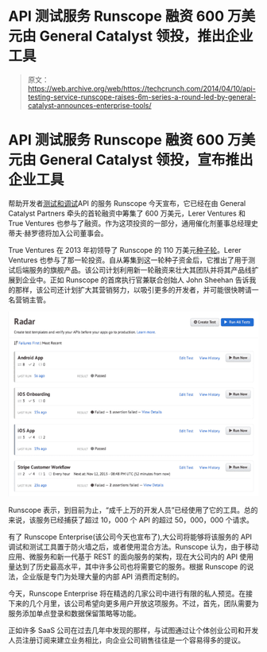 # API 测试服务 Runscope 融资 600 万美元由 General Catalyst 领投，推出企业工具

> 原文：<https://web.archive.org/web/https://techcrunch.com/2014/04/10/api-testing-service-runscope-raises-6m-series-a-round-led-by-general-catalyst-announces-enterprise-tools/>

# API 测试服务 Runscope 融资 600 万美元由 General Catalyst 领投，宣布推出企业工具

帮助开发者[测试和调试](https://web.archive.org/web/20221204032059/https://beta.techcrunch.com/2013/11/14/runscope-offers-new-service-to-test-live-api-calls-for-improving-the-quality-of-mobile-apps/)API 的服务 Runscope 今天宣布，它已经在由 General Catalyst Partners 牵头的首轮融资中筹集了 600 万美元，Lerer Ventures 和 True Ventures 也参与了融资。作为这项投资的一部分，通用催化剂董事总经理史蒂夫·赫罗德将加入公司董事会。

True Ventures 在 2013 年初领导了 Runscope 的 110 万美元[种子轮](https://web.archive.org/web/20221204032059/https://beta.techcrunch.com/2013/05/22/runscope-lands-1-1m-from-true-ventures-and-andreessen-horowitz-for-tools-that-address-the-broken-api-plague/)。Lerer Ventures 也参与了那一轮投资。自从筹集到这一轮种子资金后，它推出了用于测试后端服务的旗舰产品。该公司计划利用新一轮融资来壮大其团队并将其产品线扩展到企业中。正如 Runscope 的首席执行官兼联合创始人 John Sheehan 告诉我的那样，该公司还计划扩大其营销努力，以吸引更多的开发者，并可能很快聘请一名营销主管。

![rs-radar-overview](img/6b7e0db7ef010c3f388acc93adbe9cad.png)

Runscope 表示，到目前为止，“成千上万的开发人员”已经使用了它的工具。总的来说，该服务已经捕获了超过 10，000 个 API 的超过 50，000，000 个请求。

有了 Runscope Enterprise(该公司今天也宣布了),大公司将能够将该服务的 API 调试和测试工具置于防火墙之后，或者使用混合方法。Runscope 认为，由于移动应用、微服务和新一代基于 REST 的面向服务的架构，现在大公司内的 API 使用量达到了历史最高水平，其中许多公司也将需要它的服务。根据 Runscope 的说法，企业版是专门为处理大量的内部 API 消费而定制的。

今天，Runscope Enterprise 将在精选的几家公司中进行有限的私人预览。在接下来的几个月里，该公司希望向更多用户开放这项服务。不过，首先，团队需要为服务添加单点登录和数据保留策略等功能。

正如许多 SaaS 公司在过去几年中发现的那样，与试图通过让个体创业公司和开发人员注册订阅来建立业务相比，向企业公司销售往往是一个容易得多的提议。
